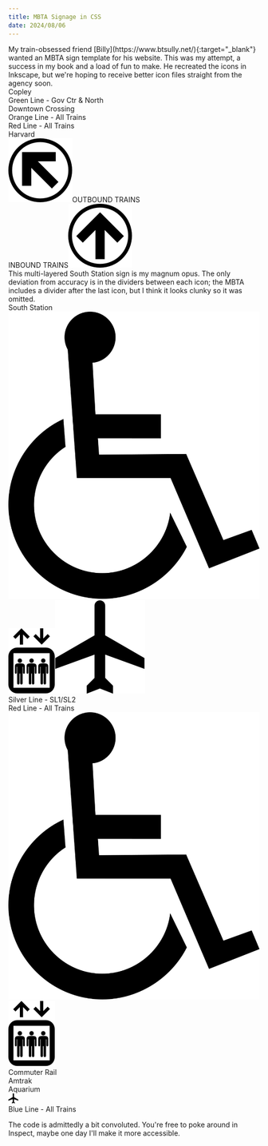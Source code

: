 ```yaml
---
title: MBTA Signage in CSS
date: 2024/08/06
---
```

<head>
    <link rel="stylesheet" href='../mbta.css'>
</head>
<span class="dc">M</span>y train-obsessed friend [Billy](https://www.btsully.net/){:target="_blank"} wanted an MBTA sign template for his website. This was my attempt, a success in my book and a load of fun to make. He recreated the icons in Inkscape, but we're hoping to receive better icon files straight from the agency soon.

<div class="MBTA-sign">
  <div class="T-top" id="green">Copley</div>
  <div class="T-bottom">
    <div class="bubble" id="green">Green Line - Gov Ctr & North</div>
  </div>
</div>

<div class="MBTA-sign">
  <div class="T-top" id="white">Downtown Crossing</div>
  <div class="T-bottom">
    <div class="bubble" id="orange">Orange Line - All Trains</div>
    <div class="bubble" id="red">Red Line - All Trains</div>
  </div>
</div>

<div class="MBTA-sign">
  <div class="T-top" id="red">Harvard</div>
  <div class="T-bottom">
    <div class="Tb-left"><img class="T-icon" src="assets/CircleUPLEFT.svg">OUTBOUND TRAINS</div>
    <div class="Tb-right">INBOUND TRAINS<img class="T-icon" src="assets/CircleUP.svg"></div>
  </div>
</div>
This multi-layered South Station sign is my magnum opus. The only deviation from accuracy is in the dividers between each icon; the MBTA includes a divider after the last icon, but I think it looks clunky so it was omitted.
<div class="MBTA-sign">
  <div class="T-top" id="white">South Station</div>
  <div class="T-bottom">
    <img class="T-icon" src="assets/wheelchair.svg"><img class="T-icon" src="assets/elevator.svg"><img class="T-icon" src="assets/airplane.svg"><div class="bubble" id="silver">Silver Line - SL1/SL2</div>
    <div class="bubble" id="red">Red Line - All Trains</div>
  </div>
  <div class="T-bottom">
    <img class="T-icon" src="assets/wheelchair.svg"><img class="T-icon" src="assets/elevator.svg"><div class="bubble" id="commuter">Commuter Rail</div>
    <div class="bubble" id="amtrak">Amtrak</div>
  </div>
</div>

<div class="MBTA-sign">
  <div class="T-top" id="blue">Aquarium</div>
  <div class="T-bottom">
    <img class="T-icon" src="assets/airplane.svg" height=20 width=20><div class="bubble" id="blue">Blue Line - All Trains</div>
  </div>
</div>

The code is admittedly a bit convoluted. You're free to poke around in Inspect, maybe one day I'll make it more accessible.
